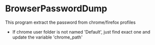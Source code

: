# BrowserPasswordDump
This program extract the password from chrome/firefox profiles

- If chrome user folder is not named 'Default', just find exact one and update the variable 'chrome_path'